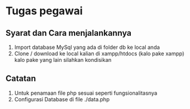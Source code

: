 # Tugas pegawai

## Syarat dan Cara menjalankannya

1. Import database MySql yang ada di folder db ke local anda
2. Clone / download ke local kalian di xampp/htdocs (kalo pake xampp) kalo pake yang lain silahkan kondisikan

## Catatan

1. Untuk penamaan file php sesuai seperti fungsionalitasnya
2. Configurasi Database di file ./data.php
